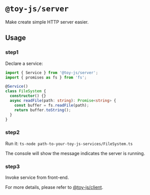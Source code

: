 # `@toy-js/server`

Make create simple HTTP server easier.

## Usage

### step1

Declare a service:

```ts
import { Service } from '@toy-js/server';
import { promises as fs } from 'fs';

@Service()
class FileSystem {
  constructor() {}
  async readFile(path: string): Promise<string> {
    const buffer = fs.readFile(path);
    return buffer.toString();
  }
}
```

### step2

Run it:
`ts-node path-to-your-toy-js-services/FileSystem.ts`

The console will show the message indicates the server is running.

### step3

Invoke service from front-end.

For more details, please refer to [@toy-js/client](https://github.com/jituanlin/toy-js/tree/master/packages/client).
